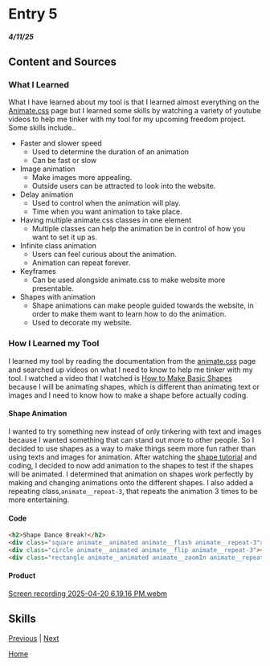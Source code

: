 # Entry 5
##### 4/11/25

## Content and Sources
### What I Learned
What I have learned about my tool is that I learned almost everything on the [Animate.css](https://animate.style/) page but I learned some skills by watching a variety of youtube videos to help me tinker with my tool for my upcoming freedom project.
Some skills include..
 * Faster and slower speed
    *    Used to determine the duration of an animation
    *    Can be fast or slow
 * Image animation
    *    Make images more appealing.
    *    Outside users can be attracted to look into the website.      
 * Delay animation
    *    Used to control when the animation will play.
    *    Time when you want animation to take place.       
 * Having multiple animate.css classes in one element
    *    Multiple classes can help the animation be in control of how you want to set it up as.    
 * Infinite class animation
    *    Users can feel curious about the animation.
    *    Animation can repeat forever.   
 * Keyframes
    *    Can be used alongside animate.css to make website more presentable.    
 * Shapes with animation
    *    Shape animations can make people guided towards the website, in order to make them want to learn how to do the animation.
    *    Used to decorate my website.
### How I Learned my Tool
I learned my tool by reading the documentation from the [animate.css](https://animate.style/#documentation) page and searched up videos on what I need to know to help me tinker with my tool. I watched a video that I watched is [How to Make Basic Shapes](https://youtu.be/eaIZciwSI9s?si=61TSPdHFjaKTDwdZ) because I will be animating shapes, which is different than animating text or images and I need to know how to make a shape before actually coding.      

#### Shape Animation
I wanted to try something new instead of only tinkering with text and images because I wanted something that can stand out more to other people. So I decided to use shapes as a way to make things seem more fun rather than using texts and images for animation. After watching the [shape tutorial](https://youtu.be/eaIZciwSI9s?si=61TSPdHFjaKTDwdZ) and coding, I decided to now add animation to the shapes to test if the shapes will be animated. I determined that animation on shapes work perfectly by making and changing animations onto the different shapes. I also added a repeating class,`animate__repeat-3`, that repeats the animation 3 times to be more entertaining.

#### Code
```HTML
<h2>Shape Dance Break!</h2>
<div class="square animate__animated animate__flash animate__repeat-3"></div>
<div class="circle animate__animated animate__flip animate__repeat-3"></div>
<div class="rectangle animate__animated animate__zoomIn animate__repeat-3"></div>
```
#### Product
[Screen recording 2025-04-20 6.19.16 PM.webm](https://github.com/user-attachments/assets/9d645986-9cca-45f3-9fd3-572f9644920c)

## Skills


[Previous](entry04.md) | [Next](entry06.md)

[Home](../README.md)

